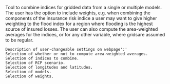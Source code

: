 Tool to combine indices for gridded data from a single or multiple models. The user has the option to include weights, e.g. when combining the components of the insurance risk indice a user may want to give higher weighting to the flood index for a region where flooding is the highest source of insured losses. The user can also compute the area-weighted averages for the indices, or for any other variable, where gridsare assumed to be regular.

    Description of user-changeable settings on webpage':'
    Selection of whether or not to compute area-weighted averages.
    Selection of indices to combine.
    Selection of RCP scenario.
    Selection of longitudes and latitudes.
    Selection of models.
    Selection of weights.

